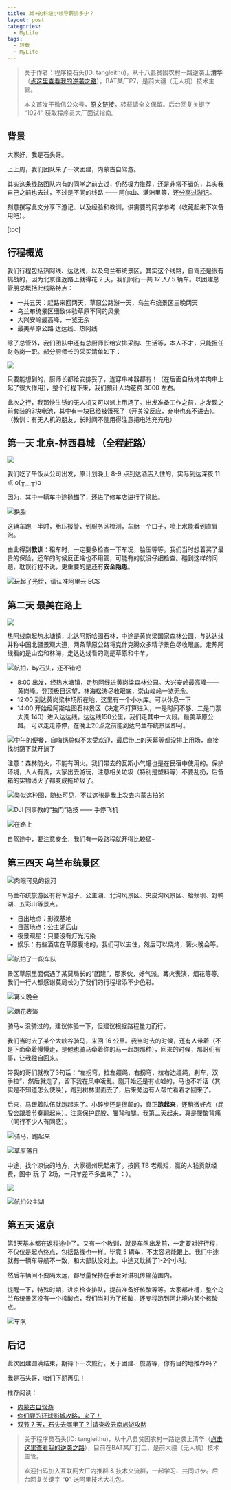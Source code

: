 ```yaml
---
title: 35+的科级小领导薪资多少？
layout: post
categories:
  - MyLife
tags:
  - 转载
  - MyLife
---
```


> 关于作者：程序猿石头(ID: tangleithu)，从十八县贫困农村一路逆袭上**清华**（[点这里查看我的逆袭之路](https://mp.weixin.qq.com/s/G3i7qWK1MPvJ-BfUxfOycQ)），BAT某厂P7，是前大疆（无人机）技术主管。
>
> 本文首发于微信公众号，[原文链接](https://mp.weixin.qq.com/s?__biz=MzI3OTUzMzcwNw==&mid=2247501553&idx=1&sn=e2426c90f93c7ba4284e6b7061a9dbed&chksm=eb44c715dc334e0328612fb394f53c566f2f956cca89b1431ee763580aacf6e6a4fec0bba9b0&token=136490974&lang=zh_CN#rd)，转载请全文保留。后台回复关键字 “1024” 获取程序员大厂面试指南。 

## 背景 

大家好，我是石头哥。 

上上周，我们团队来了一次团建，内蒙古自驾游。

其实这条线路团队内有的同学之前去过，仍然极力推荐，还是非常不错的，其实我自己之前也去过，不过是不同的线路 —— 阿尔山、满洲里等，还[分享过游记](https://mp.weixin.qq.com/s/RCNQGl-dsFBDCtoqPcgY6g)。 

刻意撰写此文分享下游记、以及经验和教训，供需要的同学参考（收藏起来下次备用吧）。

[toc]

## 行程概览

我们行程包括热阿线、达达线，以及乌兰布统景区。其实这个线路，自驾还是很有挑战的，因为北京往返路上就得花 2 天，我们同行一共 17 人/ 5 辆车。以团建总管朋总概括此线路特点：

- 一共五天：赶路来回两天，草原公路游一天，乌兰布统景区三晚两天
- 乌兰布统景区细致体验草原不同的风景
- 大兴安岭最高峰，一览无余
- 最美草原公路 达达线、热阿线

除了总管外，我们团队中还有总厨师长给安排采购、生活等，本人不才，只能担任财务岗一职。部分厨师长的采买清单如下：

![](/Users/tanglei/github/hexo.tanglei.name/resources/2022-travel-to-neimenggu/b1f96caa-6a9f-4a7b-a90c-5d12331fd4b2.png)

只要能想到的，厨师长都给安排妥了，连穿串神器都有！（在后面自助烤羊肉串上起了很大作用），整个行程下来，我们预计人均花费 3000 左右。

此次之行，我那快生锈的无人机又可以派上用场了。出发准备工作之前，才发现之前套装的3块电池，其中有一块已经被饿死了（开关没反应，充电也充不进去）。（教训：有无人机的朋友，长时间不使用得注意把电池充充电）

## 第一天 北京-林西县城 （全程赶路）

![](/Users/tanglei/github/hexo.tanglei.name/resources/2022-travel-to-neimenggu/217e54ad-6bca-4386-969b-9d3b096dcca8.png)

我们吃了午饭从公司出发，原计划晚上 8-9 点到达酒店入住的，实际到达深夜 11 点 o(╥﹏╥)o 

因为，其中一辆车中途抛锚了，还进了修车店进行了换胎。

![换胎](/Users/tanglei/github/hexo.tanglei.name/resources/2022-travel-to-neimenggu/7a0cf82a-4bb4-4260-ab85-d391ad19de5b.png)

这辆车跑一半时，胎压报警，到服务区检测，车胎一个口子，喷上水能看到直冒泡。

由此得到**教训**：租车时，一定要多检查一下车况，胎压等等。我们当时想着买了最贵的保险，还车的时候反正啥也不用管，可能有的就没仔细检查。碰到这样的问题，耽误行程不说，更重要的是还有**安全隐患**。

![玩起了光绘，请认准阿里云 ECS](/Users/tanglei/github/hexo.tanglei.name/resources/2022-travel-to-neimenggu/06457203-1dc8-498a-aca2-426cd2d3e4c4.png)

## 第二天 最美在路上

![](/Users/tanglei/github/hexo.tanglei.name/resources/2022-travel-to-neimenggu/157daca9-fda6-4a36-9a7f-8610d896e8e9.png)

热阿线南起热水塘镇，北达阿斯哈图石林，中途是黄岗梁国家森林公园，与达达线并称中国北疆景观大道，两条草原公路将克什克腾众多精华景色尽收眼底。走热阿线看的是山峦和林海，走达达线看的则是草原和牛羊。

![航拍，by石头，还不错吧](/Users/tanglei/github/hexo.tanglei.name/resources/2022-travel-to-neimenggu/0b3c8802-c4a1-4517-ab04-da4541db74f9.png)

- 8:00 出发，经热水塘镇，走热阿线进黄岗梁森林公园。大兴安岭最高峰——黄岗峰。登顶极目远望，林海松涛尽收眼底，崇山峻岭一览无余。
- 12:00 到达黄岗梁林场所在地，这里有一个小水库。可以休息一下
- 14:00 开始经阿斯哈图石林景区（决定不打算进入，一是时间不够、二是门票太贵 140）进入达达线。达达线150公里，我们走其中一大段。最美草原公路。 可以走走停停，在晚上20点之前能到达乌兰布统景区即可。

![中午的便餐，自嗨锅貌似不太受欢迎，最后带上的天幕等都没排上用场，直接找树荫下就开搞了](/Users/tanglei/github/hexo.tanglei.name/resources/2022-travel-to-neimenggu/7b2980f3-eec9-48e2-b4cf-b62362790400.png)

注意：森林防火，不能有明火。我们带去的瓦斯小气罐也是在民宿中使用的。保护环境，人人有责，大家出去游玩，注意相关垃圾（特别是塑料等）不要乱扔，后备箱的实物消灭了都变成拖垃圾了。

![类似这种图，随处可见，不过这张是我上次去内蒙古拍的](/Users/tanglei/github/hexo.tanglei.name/resources/2022-travel-to-neimenggu/83bdf903-41d4-4fb9-8776-9887bca518d0.png)

![DJI 同事教的“独门”绝技 —— 手停飞机](/Users/tanglei/github/hexo.tanglei.name/resources/2022-travel-to-neimenggu/872a1995-8c1c-4aaa-bb81-d1e6ed704f62.png)

![在路上](/Users/tanglei/github/hexo.tanglei.name/resources/2022-travel-to-neimenggu/fd6a55b3-5b63-4779-aada-496c35688af6.png)

自驾途中，要注意安全，我们有一段路程就开得比较猛~

## 第三四天 乌兰布统景区

![肉眼可见的银河](/Users/tanglei/github/hexo.tanglei.name/resources/2022-travel-to-neimenggu/cd5bb705-d254-4c33-8bf2-dd480dea27b2.png)

乌兰布统旅游区有将军泡子、公主湖、北沟风景区、夹皮沟风景区、蛤蟆坝、野鸭湖、五彩山等景点。

- 日出地点：影视基地
- 日落地点：公主湖后山
- 夜景观星：只要没有灯光污染
- 娱乐：有些酒店在草原腹地的，我们可以去住，然后可以烧烤，篝火晚会等。



![航拍了一段车队](/Users/tanglei/github/hexo.tanglei.name/resources/2022-travel-to-neimenggu/航拍-车队.gif)

景区草原里面偶遇了某莫局长的“团建”，那家伙，好气派。篝火表演，烟花等等。我们一行人都感谢莫局长为了我们的行程增添不少色彩。

![篝火晚会](/Users/tanglei/github/hexo.tanglei.name/resources/2022-travel-to-neimenggu/c519b4c4-51ce-4e90-8972-fce906e0f884.png)

![烟花表演](/Users/tanglei/github/hexo.tanglei.name/resources/2022-travel-to-neimenggu/81bab4db-a3a6-4b00-9159-7d3bb3bd5d3f.png)

骑马~ 没骑过的，建议体验一下，但建议根据路程量力而行。

我们当时去了某个大峡谷骑马，来回 16 公里。我当时去的时候，还有人带着（不是下面牵着慢慢走，是他也骑马牵着你的马一起跑那种），回来的时候，那哥们有事，让我独自回来。

带我的哥们就教了3句话：“左拐弯，拉左缰绳，右拐弯，拉右边缰绳，刹车，双手拉”，然后就走了，留下我在风中凌乱。刚开始还是有点嘘的，马也不听话（其实是不知道怎么使唤），跑到树林里面去了，后来旁边有人帮忙看着才回来了。

后来，马跟着队伍就跑起来了。小碎步还是很颠的，真正**跑起来**，还稍微好点（屁股会跟着节奏颠起来）。注意保护屁股、腰背和腿。我第二天起来，真是腰酸背痛（同行不少人有同感）。

![骑马，跑起来](/Users/tanglei/github/hexo.tanglei.name/resources/2022-travel-to-neimenggu/c1c549f6-9324-4882-8253-7172ef53914e.png)

![草原落日](/Users/tanglei/github/hexo.tanglei.name/resources/2022-travel-to-neimenggu/6b4b60c0-2beb-4996-9154-f19f977dd179.png)

中途，找个凉快的地方，大家德州玩起来了。按照 TB 老规矩，赢的人钱贡献经费，图中 玩 了 2场，一只羊差不多出来了 ：）。

![](/Users/tanglei/github/hexo.tanglei.name/resources/2022-travel-to-neimenggu/4fa96aaf-2d2a-4d65-82b0-155f01aa53c5.png)


![航拍公主湖](/Users/tanglei/github/hexo.tanglei.name/resources/2022-travel-to-neimenggu/68fdf063-11eb-46fd-96cd-29e8fccfc4c3.png)


## 第五天 返京 

第5天基本都在返程途中了。又有一个教训，就是车队出发前，一定要对好行程，不仅仅是起点终点，包括路线也一样。毕竟 5 辆车，不太容易能跟上。我们中途就有一辆车导航不一致，和大部队没对上。中途又耽搁了1-2个小时。

然后车辆间不要隔太远，都尽量保持在手台对讲机传输范围内。

提醒一下，特殊时期，进京检查排队，提前准备好核酸等等。大家都吐槽，整个乌兰布统景区没有一个核酸点，我们当时为了核酸，还专程跑到河北境内某个核酸点。

![车队](/Users/tanglei/github/hexo.tanglei.name/resources/2022-travel-to-neimenggu/e07251c7-5a5d-4145-bd35-af1370d86d96.png)

## 后记

此次团建圆满结束，期待下一次旅行。关于团建、旅游等，你有目的地推荐吗？

我是石头哥，咱们下期再见！

推荐阅读：

- [内蒙古自驾游](https://mp.weixin.qq.com/s?__biz=MzI3OTUzMzcwNw==&mid=2247483817&idx=1&sn=395e3c8a650abadffe1a1c7e50b31044&chksm=eb47004ddc30895b68e7dee85115c0456e4823693f38d9e08cfff611f211b2dd5eb5233566ef&token=1829319513&lang=zh_CN#rd)
- [你们要的环球影城攻略，来了！](https://mp.weixin.qq.com/s?__biz=MzI3OTUzMzcwNw==&mid=2247496626&idx=1&sn=f71285455b2072080ced06be40e0a9e8&chksm=eb44f256dc337b404b7bda7cabfef4ace182a747397a67d7cb8ef69e86127c5c0bfe9eb1f5d4&token=1829319513&lang=zh_CN#rd)
- [双节 7 天，石头去哪里了？|请查收云南旅游攻略](https://mp.weixin.qq.com/s?__biz=MzI3OTUzMzcwNw==&mid=2247489724&idx=1&sn=bee9795690e80ed88408a9395cb1553e&chksm=eb471958dc30904e865c3889feebc0cb2d55dcb8b6ed11fe1f03cf1aa162632451417c1c80e2&token=1829319513&lang=zh_CN#rd)

> 关于程序员石头(ID: tangleithu)，从十八县贫困农村一路逆袭上清华（[点击这里查看我的逆袭之路](https://mp.weixin.qq.com/s/G3i7qWK1MPvJ-BfUxfOycQ)），目前在BAT某厂打工，是前大疆（无人机）技术主管。
>
> 欢迎扫码加入互联网大厂内推群 & 技术交流群，一起学习、共同进步。后台回复关键字 “**0**” 送阿里技术大礼包。
